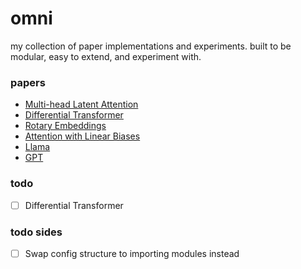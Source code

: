 # omni
my collection of paper implementations and experiments. built to be modular, easy to extend, and experiment with.


### papers

- [Multi-head Latent Attention](/experiments/mla/mla.py)
- [Differential Transformer](/experiments/differential_transformer/diff_attention.py)
- [Rotary Embeddings](/omni/modules/pos_embeddings.py#L59)
- [Attention with Linear Biases](/omni/modules/pos_embeddings.py#L176)
- [Llama](/omni/architectures/llama.py)
- [GPT](/omni/architectures/gpt.py)

### todo

- [ ] Differential Transformer

### todo sides
- [ ] Swap config structure to importing modules instead

